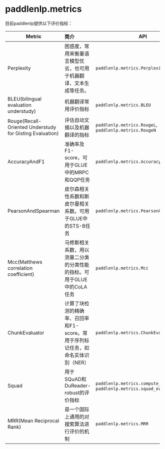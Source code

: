 # paddlenlp.metrics

目前paddlenlp提供以下评价指标：

| Metric                                                   | 简介                                                         | API                                                          |
| -------------------------------------------------------- | :----------------------------------------------------------- | ------------------------------------------------------------ |
| Perplexity                                               | 困惑度，常用来衡量语言模型优劣，也可用于机器翻译、文本生成等任务。 | `paddlenlp.metrics.Perplexity`                               |
| BLEU(bilingual evaluation understudy)                    | 机器翻译常用评价指标                                         | `paddlenlp.metrics.BLEU`                                     |
| Rouge(Recall-Oriented Understudy for Gisting Evaluation) | 评估自动文摘以及机器翻译的指标                               | `paddlenlp.metrics.RougeL`, `paddlenlp.metrics.RougeN`       |
| AccuracyAndF1                                            | 准确率及F1-score，可用于GLUE中的MRPC 和QQP任务               | `paddlenlp.metrics.AccuracyAndF1`                            |
| PearsonAndSpearman                                       | 皮尔森相关性系数和斯皮尔曼相关系数。可用于GLUE中的STS-B任务  | `paddlenlp.metrics.PearsonAndSpearman`                       |
| Mcc(Matthews correlation coefficient)                    | 马修斯相关系数，用以测量二分类的分类性能的指标。可用于GLUE中的CoLA任务 | `paddlenlp.metrics.Mcc`                                      |
| ChunkEvaluator                                           | 计算了块检测的精确率、召回率和F1-score。常用于序列标记任务，如命名实体识别（NER） | `paddlenlp.metrics.ChunkEvaluator`                           |
| Squad                                                    | 用于SQuAD和DuReader-robust的评价指标                         | `paddlenlp.metrics.compute_predictions`, `paddlenlp.metrics.squad_evaluate` |
| MRR(Mean Reciprocal Rank)                                                    | 是一个国际上通用的对搜索算法进行评价的机制                         | `paddlenlp.metrics.MRR` |
